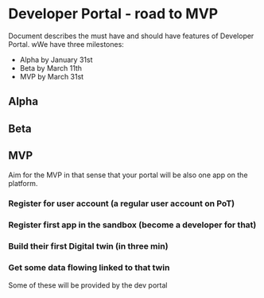 # Developer Portal - road to MVP

Document describes the must have and should have features of Developer Portal. wWe have three milestones:  

* Alpha by January 31st
* Beta by March 11th
* MVP by March 31st

## Alpha


## Beta


## MVP 

Aim for the MVP in that sense that your portal will be also one app on the platform. 

### Register for user account (a regular user account on PoT)

### Register first app in the sandbox (become a developer for that)

### Build their first Digital twin (in three min)

### Get some data flowing linked to that twin

Some of these will be provided by the dev portal
